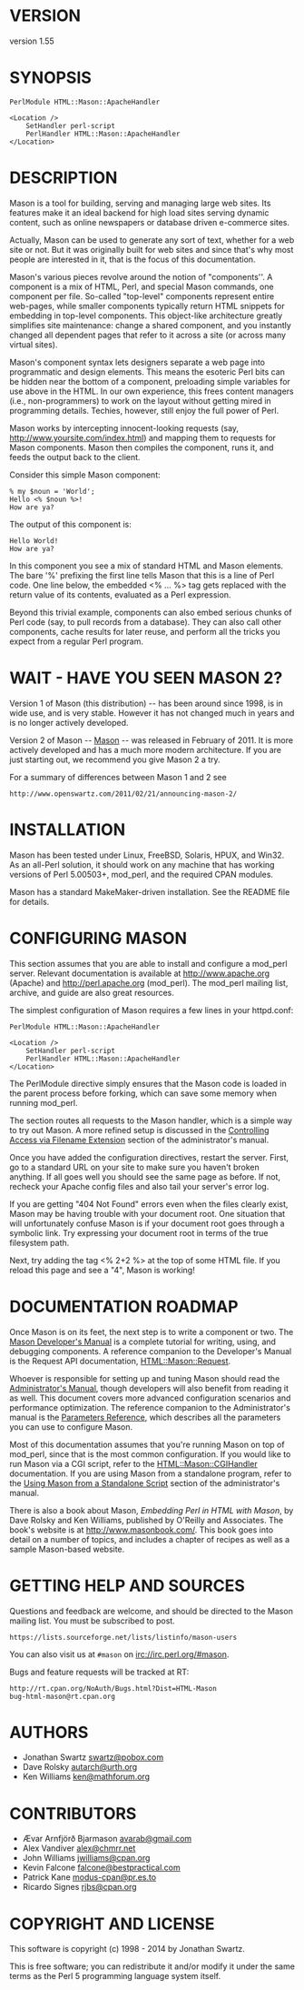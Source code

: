 # VERSION

version 1.55

# SYNOPSIS

    PerlModule HTML::Mason::ApacheHandler

    <Location />
        SetHandler perl-script
        PerlHandler HTML::Mason::ApacheHandler
    </Location>

# DESCRIPTION

Mason is a tool for building, serving and managing large web
sites. Its features make it an ideal backend for high load sites
serving dynamic content, such as online newspapers or database driven
e-commerce sites.

Actually, Mason can be used to generate any sort of text, whether for
a web site or not.  But it was originally built for web sites and
since that's why most people are interested in it, that is the focus
of this documentation.

Mason's various pieces revolve around the notion of "components''. A
component is a mix of HTML, Perl, and special Mason commands, one
component per file. So-called "top-level" components represent entire
web-pages, while smaller components typically return HTML snippets for
embedding in top-level components. This object-like architecture
greatly simplifies site maintenance: change a shared component, and
you instantly changed all dependent pages that refer to it across a
site (or across many virtual sites).

Mason's component syntax lets designers separate a web page into
programmatic and design elements. This means the esoteric Perl bits
can be hidden near the bottom of a component, preloading simple
variables for use above in the HTML. In our own experience, this frees
content managers (i.e., non-programmers) to work on the layout without
getting mired in programming details. Techies, however, still enjoy
the full power of Perl.

Mason works by intercepting innocent-looking requests (say,
http://www.yoursite.com/index.html) and mapping them to requests for
Mason components.  Mason then compiles the component, runs it, and
feeds the output back to the client.

Consider this simple Mason component:

    % my $noun = 'World';
    Hello <% $noun %>!
    How are ya?

The output of this component is:

    Hello World!
    How are ya?

In this component you see a mix of standard HTML and Mason
elements. The bare '%' prefixing the first line tells Mason that this
is a line of Perl code. One line below, the embedded <%
...&nbsp;%> tag gets replaced with the return value of its contents,
evaluated as a Perl expression.

Beyond this trivial example, components can also embed serious chunks
of Perl code (say, to pull records from a database). They can also
call other components, cache results for later reuse, and perform all
the tricks you expect from a regular Perl program.

# WAIT - HAVE YOU SEEN MASON 2?

Version 1 of Mason (this distribution) -- has been around since 1998, is in
wide use, and is very stable. However it has not changed much in years and
is no longer actively developed.

Version 2 of Mason -- [Mason](https://metacpan.org/pod/Mason) -- was released in February of 2011. It is more
actively developed and has a much more modern architecture. If you are just
starting out, we recommend you give Mason 2 a try.

For a summary of differences between Mason 1 and 2 see

    http://www.openswartz.com/2011/02/21/announcing-mason-2/

# INSTALLATION

Mason has been tested under Linux, FreeBSD, Solaris, HPUX, and
Win32. As an all-Perl solution, it should work on any machine that has
working versions of Perl 5.00503+, mod\_perl, and the required CPAN
modules.

Mason has a standard MakeMaker-driven installation. See the README
file for details.

# CONFIGURING MASON

This section assumes that you are able to install and configure a
mod\_perl server. Relevant documentation is available at
http://www.apache.org (Apache) and http://perl.apache.org
(mod\_perl). The mod\_perl mailing list, archive, and guide are also
great resources.

The simplest configuration of Mason requires a few lines in your
httpd.conf:

    PerlModule HTML::Mason::ApacheHandler

    <Location />
        SetHandler perl-script
        PerlHandler HTML::Mason::ApacheHandler
    </Location>

The PerlModule directive simply ensures that the Mason code is loaded
in the parent process before forking, which can save some memory when
running mod\_perl.

The <Location> section routes all requests to the Mason handler, which
is a simple way to try out Mason. A more refined setup is discussed
in the [Controlling Access via Filename Extension](https://metacpan.org/pod/HTML::Mason::Admin#Controlling-Access-via-Filename-Extension) section of the administrator's manual.

Once you have added the configuration directives, restart the
server. First, go to a standard URL on your site to make sure you
haven't broken anything. If all goes well you should see the same page
as before. If not, recheck your Apache config files and also tail your
server's error log.

If you are getting "404 Not Found" errors even when the files clearly
exist, Mason may be having trouble with your document root. One
situation that will unfortunately confuse Mason is if your document
root goes through a symbolic link. Try expressing your document root
in terms of the true filesystem path.

Next, try adding the tag <% 2+2 %> at the top of some HTML file. If you
reload this page and see a "4", Mason is working!

# DOCUMENTATION ROADMAP

Once Mason is on its feet, the next step is to write a component or
two. The [Mason Developer's Manual](https://metacpan.org/pod/HTML::Mason::Devel) is a
complete tutorial for writing, using, and debugging components. A
reference companion to the Developer's Manual is the Request API
documentation, [HTML::Mason::Request](https://metacpan.org/pod/HTML::Mason::Request).

Whoever is responsible for setting up and tuning Mason should read the
[Administrator's Manual](https://metacpan.org/pod/HTML::Mason::Admin), though developers
will also benefit from reading it as well. This document covers more
advanced configuration scenarios and performance optimization. The
reference companion to the Administrator's manual is the
[Parameters Reference](https://metacpan.org/pod/HTML::Mason::Params), which describes all the
parameters you can use to configure Mason.

Most of this documentation assumes that you're running Mason on top of
mod\_perl, since that is the most common configuration.  If you would
like to run Mason via a CGI script, refer to the
[HTML::Mason::CGIHandler](https://metacpan.org/pod/HTML::Mason::CGIHandler) documentation.
If you are using Mason from a standalone program, refer to
the [Using Mason from a Standalone Script](https://metacpan.org/pod/HTML::Mason::Admin#Using-Mason-from-a-Standalone-Script) section of the administrator's manual.

There is also a book about Mason, _Embedding Perl in HTML with
Mason_, by Dave Rolsky and Ken Williams, published by O'Reilly and
Associates.  The book's website is at http://www.masonbook.com/.  This
book goes into detail on a number of topics, and includes a chapter of
recipes as well as a sample Mason-based website.

# GETTING HELP AND SOURCES

Questions and feedback are welcome, and should be directed to the Mason
mailing list. You must be subscribed to post.

    https://lists.sourceforge.net/lists/listinfo/mason-users

You can also visit us at `#mason` on [irc://irc.perl.org/#mason](irc://irc.perl.org/#mason).

Bugs and feature requests will be tracked at RT:

    http://rt.cpan.org/NoAuth/Bugs.html?Dist=HTML-Mason
    bug-html-mason@rt.cpan.org

# AUTHORS

- Jonathan Swartz <swartz@pobox.com>
- Dave Rolsky <autarch@urth.org>
- Ken Williams <ken@mathforum.org>

# CONTRIBUTORS

- Ævar Arnfjörð Bjarmason <avarab@gmail.com>
- Alex Vandiver <alex@chmrr.net>
- John Williams <jwilliams@cpan.org>
- Kevin Falcone <falcone@bestpractical.com>
- Patrick Kane <modus-cpan@pr.es.to>
- Ricardo Signes <rjbs@cpan.org>

# COPYRIGHT AND LICENSE

This software is copyright (c) 1998 - 2014 by Jonathan Swartz.

This is free software; you can redistribute it and/or modify it under
the same terms as the Perl 5 programming language system itself.
